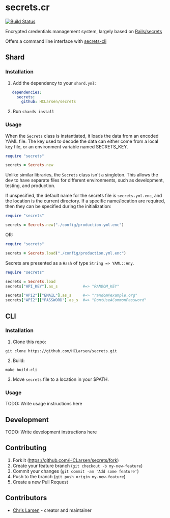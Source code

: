 # secrets.cr

[![Build Status](https://travis-ci.org/HCLarsen/secrets.svg?branch=main)](https://travis-ci.org/github/HCLarsen/secrets)

Encrypted credentials management system, largely based on [Rails/secrets](https://github.com/rails/rails/blob/3a69bcdf1fff15234410a598617767203ab38eae/railties/lib/rails/secrets.rb)

Offers a command line interface with [secrets-cli](https://github.com/HCLarsen/secrets-cli)

## Shard

### Installation

1. Add the dependency to your `shard.yml`:

```yaml
   dependencies:
     secrets:
       github: HCLarsen/secrets
```

2. Run `shards install`

### Usage

When the `Secrets` class is instantiated, it loads the data from an encoded YAML file. The key used to decode the data can either come from a local key file, or an environment variable named SECRETS_KEY.

```ruby
require "secrets"

secrets = Secrets.new
```

Unlike similar libraries, the `Secrets` class isn't a singleton. This allows the dev to have separate files for different environments, such as development, testing, and production.

If unspecified, the default name for the secrets file is `secrets.yml.enc`, and the location is the current directory. If a specific name/location are required, then they can be specified during the initialization:

```ruby
require "secrets"

secrets = Secrets.new("./config/production.yml.enc")
```

OR:

```ruby
require "secrets"

secrets = Secrets.load("./config/production.yml.enc")
```

Secrets are presented as a `Hash` of type `String => YAML::Any`.

```ruby
require "secrets"

secrets = Secrets.load
secrets["API_KEY"].as_s           #=> "RANDOM_KEY"

secrets["API2"]["EMAIL"].as_s     #=> "random@example.org"
secrets["API2"]["PASSWORD"].as_s  #=> "DontUseACommonPassword"
```

## CLI

### Installation

1. Clone this repo:

```
git clone https://github.com/HCLarsen/secrets.git
```

2. Build:
```
make build-cli
```

3. Move `secrets` file to a location in your $PATH.

### Usage

TODO: Write usage instructions here

## Development

TODO: Write development instructions here

## Contributing

1. Fork it (<https://github.com/HCLarsen/secrets/fork>)
2. Create your feature branch (`git checkout -b my-new-feature`)
3. Commit your changes (`git commit -am 'Add some feature'`)
4. Push to the branch (`git push origin my-new-feature`)
5. Create a new Pull Request

## Contributors

- [Chris Larsen](https://github.com/HCLarsen) - creator and maintainer
